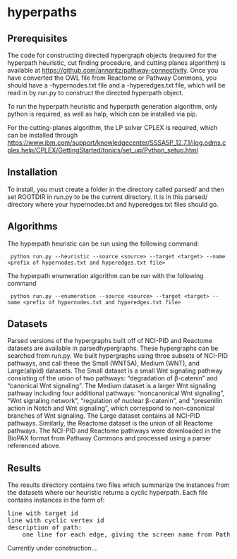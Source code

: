 # hyperpaths
## Prerequisites

The code for constructing directed hypergraph objects (required for the hyperpath heuristic, cut finding procedure, and cutting planes algorithm) is available at https://github.com/annaritz/pathway-connectivity.
Once you have converted the OWL file from Reactome or Pathway Commons, you should have a -hypernodes.txt file and a -hyperedges.txt file, which will be read in by run.py to construct the directed hyperpath object.

To run the hyperpath heuristic and hyperpath generation algorithm, only python is required, as well as halp, which can be installed via pip.

For the cutting-planes algorithm, the LP solver CPLEX is required, which can be installed through https://www.ibm.com/support/knowledgecenter/SSSA5P_12.7.1/ilog.odms.cplex.help/CPLEX/GettingStarted/topics/set_up/Python_setup.html

## Installation

To install, you must create a folder in the directory called parsed/ and then set ROOTDIR in run.py to be the current directory. It is in this parsed/ directory where your hypernodes.txt and hyperedges.txt files should go.

## Algorithms

The hyperpath heuristic can be run using the following command:

```
 python run.py --heuristic --source <source> --target <target> --name <prefix of hypernodes.txt and hyperedges.txt file>
```

The hyperpath enumeration algorithm can be run with the following command

```
 python run.py --enumeration --source <source> --target <target> --name <prefix of hypernodes.txt and hyperedges.txt file> 
```

## Datasets

Parsed versions of the hypergraphs built off of NCI-PID and Reactome datasets are available in parsedhypergraphs. These hypergraphs can be searched from run.py. We built hypergraphs using three subsets of NCI-PID pathways, and call these the Small (WNT5A), Medium (WNT), and Large(allpid) datasets. The Small dataset is a small Wnt signaling pathway consisting of the union of two pathways: “degradation of β-catenin” and “canonical Wnt signaling”. The Medium dataset is a larger Wnt signaling pathway including four additional pathways: “noncanonical Wnt signaling”, “Wnt signaling network”, “regulation of nuclear β-catenin”, and “presenilin action in Notch and Wnt signaling”, which correspond to non-canonical branches of Wnt signaling. The Large dataset contains all NCI-PID pathways. Similarly, the Reactome dataset is the union of all Reactome pathways. The NCI-PID and Reactome pathways were downloaded in the BioPAX format from Pathway Commons and processed using a parser referenced above.

## Results

The results directory contains two files which summarize the instances from the datasets where our heuristic returns a cyclic hyperpath. Each file contains instances in the form of:

<pre>
line with target id
line with cyclic vertex id
description of path:
    one line for each edge, giving the screen name from Pathway Commons of each vertex in the tail then head of the hyperege
</pre>

Currently under construction...


